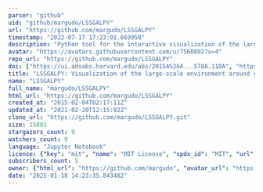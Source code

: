 ```yaml
---
parser: "github"
uid: "github/margudo/LSSGALPY"
url: "https://github.com/margudo/LSSGALPY"
timestamp: "2022-07-17 17:23:01.669958"
description: "Python tool for the interactive visualization of the large-scale environment around galaxies on the 3D space "
avatar: "https://avatars.githubusercontent.com/u/7560892?v=4"
repo_url: "https://github.com/margudo/LSSGALPY"
doi: ["https://ui.adsabs.harvard.edu/abs/2015A%26A...578A.110A", "https://ui.adsabs.harvard.edu/abs/2017PASP..129e8005A", "https://ui.adsabs.harvard.edu/abs/2015ascl.soft05012A/abstract"]
title: "LSSGALPY: Visualization of the large-scale environment around galaxies on the 3D space"
name: "LSSGALPY"
full_name: "margudo/LSSGALPY"
html_url: "https://github.com/margudo/LSSGALPY"
created_at: "2015-02-04T02:17:11Z"
updated_at: "2021-02-20T12:15:02Z"
clone_url: "https://github.com/margudo/LSSGALPY.git"
size: 15881
stargazers_count: 9
watchers_count: 9
language: "Jupyter Notebook"
license: {"key": "mit", "name": "MIT License", "spdx_id": "MIT", "url": "https://api.github.com/licenses/mit", "node_id": "MDc6TGljZW5zZTEz"}
subscribers_count: 5
owner: {"html_url": "https://github.com/margudo", "avatar_url": "https://avatars.githubusercontent.com/u/7560892?v=4", "login": "margudo", "type": "User"}
date: "2025-01-18 14:23:35.843482"
---
```

